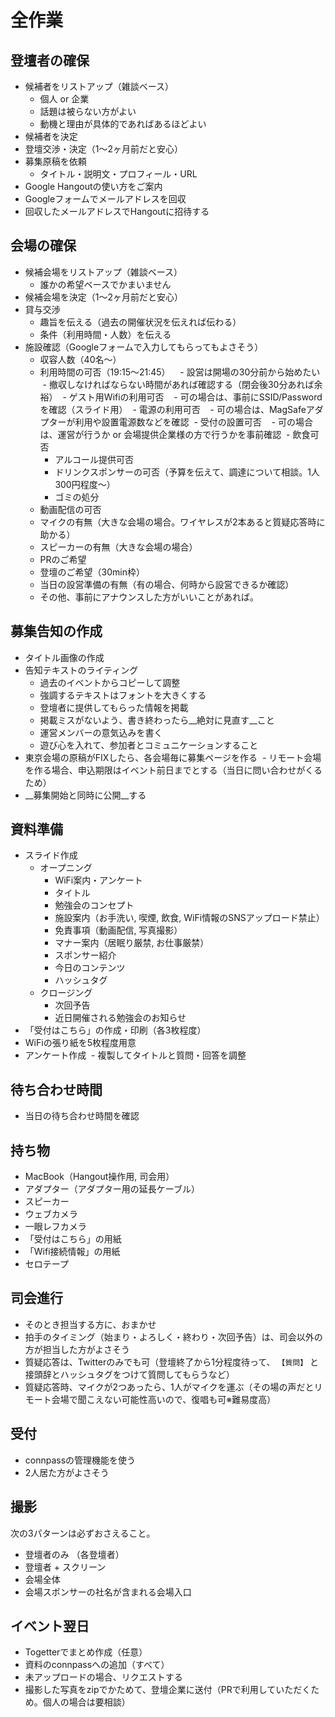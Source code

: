 # 全作業

## 登壇者の確保

- 候補者をリストアップ（雑談ベース）
  - 個人 or 企業
  - 話題は被らない方がよい
  - 動機と理由が具体的であればあるほどよい
- 候補者を決定
- 登壇交渉・決定（1〜2ヶ月前だと安心）
- 募集原稿を依頼
  - タイトル・説明文・プロフィール・URL
- Google Hangoutの使い方をご案内
- Googleフォームでメールアドレスを回収
- 回収したメールアドレスでHangoutに招待する

## 会場の確保

- 候補会場をリストアップ（雑談ベース）
  - 誰かの希望ベースでかまいません
- 候補会場を決定（1〜2ヶ月前だと安心）
- 貸与交渉
  - 趣旨を伝える（過去の開催状況を伝えれば伝わる）
  - 条件（利用時間・人数）を伝える
- 施設確認（Googleフォームで入力してもらってもよさそう）
  - 収容人数（40名〜）
  - 利用時間の可否（19:15〜21:45）
    - 設営は開場の30分前から始めたい
    - 撤収しなければならない時間があれば確認する（閉会後30分あれば余裕）
  - ゲスト用Wifiの利用可否
    - 可の場合は、事前にSSID/Passwordを確認（スライド用）
  - 電源の利用可否
    - 可の場合は、MagSafeアダプターが利用や設置電源数などを確認
  - 受付の設置可否
    - 可の場合は、運営が行うか or 会場提供企業様の方で行うかを事前確認
  - 飲食可否
    - アルコール提供可否
    - ドリンクスポンサーの可否（予算を伝えて、調達について相談。1人300円程度〜）
    - ゴミの処分
  - 動画配信の可否
  - マイクの有無（大きな会場の場合。ワイヤレスが2本あると質疑応答時に助かる）
  - スピーカーの有無（大きな会場の場合）
  - PRのご希望
  - 登壇のご希望（30min枠）
  - 当日の設営準備の有無（有の場合、何時から設営できるか確認）
  - その他、事前にアナウンスした方がいいことがあれば。

## 募集告知の作成

- タイトル画像の作成
- 告知テキストのライティング
  - 過去のイベントからコピーして調整
  - 強調するテキストはフォントを大きくする
  - 登壇者に提供してもらった情報を掲載
  - 掲載ミスがないよう、書き終わったら__絶対に見直す__こと
  - 運営メンバーの意気込みを書く
  - 遊び心を入れて、参加者とコミュニケーションすること
- 東京会場の原稿がFIXしたら、各会場毎に募集ページを作る
  - リモート会場を作る場合、申込期限はイベント前日までとする（当日に問い合わせがくるため）
- __募集開始と同時に公開__する

## 資料準備

- スライド作成
  - オープニング
    - WiFi案内・アンケート
    - タイトル
    - 勉強会のコンセプト
    - 施設案内（お手洗い, 喫煙, 飲食, WiFi情報のSNSアップロード禁止）
    - 免責事項（動画配信, 写真撮影）
    - マナー案内（居眠り厳禁, お仕事厳禁）
    - スポンサー紹介
    - 今日のコンテンツ
    - ハッシュタグ
  - クロージング
    - 次回予告
    - 近日開催される勉強会のお知らせ
- 「受付はこちら」の作成・印刷（各3枚程度）
- WiFiの張り紙を5枚程度用意
- アンケート作成
  - 複製してタイトルと質問・回答を調整

## 待ち合わせ時間

- 当日の待ち合わせ時間を確認

## 持ち物

- MacBook（Hangout操作用, 司会用）
- アダプター（アダプター用の延長ケーブル）
- スピーカー
- ウェブカメラ
- 一眼レフカメラ
- 「受付はこちら」の用紙
- 「Wifi接続情報」の用紙
- セロテープ

## 司会進行

- そのとき担当する方に、おまかせ
- 拍手のタイミング（始まり・よろしく・終わり・次回予告）は、司会以外の方が担当した方がよさそう
- 質疑応答は、Twitterのみでも可（登壇終了から1分程度待って、 `【質問】` と接頭辞とハッシュタグをつけて質問してもらうなど）
- 質疑応答時、マイクが2つあったら、1人がマイクを運ぶ（その場の声だとリモート会場で聞こえない可能性高いので、復唱も可※難易度高）

## 受付

- connpassの管理機能を使う
- 2人居た方がよさそう

## 撮影

次の3パターンは必ずおさえること。

- 登壇者のみ （各登壇者）
- 登壇者 + スクリーン
- 会場全体
- 会場スポンサーの社名が含まれる会場入口

## イベント翌日

- Togetterでまとめ作成（任意）
- 資料のconnpassへの追加（すべて）
- 未アップロードの場合、リクエストする
- 撮影した写真をzipでかためて、登壇企業に送付（PRで利用していただくため。個人の場合は要相談）
